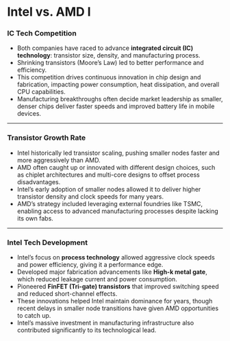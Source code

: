 # Intel vs. AMD I

### IC Tech Competition

* Both companies have raced to advance **integrated circuit (IC) technology**: transistor size, density, and manufacturing process.
* Shrinking transistors (Moore’s Law) led to better performance and efficiency.
* This competition drives continuous innovation in chip design and fabrication, impacting power consumption, heat dissipation, and overall CPU capabilities.
* Manufacturing breakthroughs often decide market leadership as smaller, denser chips deliver faster speeds and improved battery life in mobile devices.

---

### Transistor Growth Rate

* Intel historically led transistor scaling, pushing smaller nodes faster and more aggressively than AMD.
* AMD often caught up or innovated with different design choices, such as chiplet architectures and multi-core designs to offset process disadvantages.
* Intel’s early adoption of smaller nodes allowed it to deliver higher transistor density and clock speeds for many years.
* AMD’s strategy included leveraging external foundries like TSMC, enabling access to advanced manufacturing processes despite lacking its own fabs.

---

### Intel Tech Development

* Intel’s focus on **process technology** allowed aggressive clock speeds and power efficiency, giving it a performance edge.
* Developed major fabrication advancements like **High-k metal gate**, which reduced leakage current and power consumption.
* Pioneered **FinFET (Tri-gate) transistors** that improved switching speed and reduced short-channel effects.
* These innovations helped Intel maintain dominance for years, though recent delays in smaller node transitions have given AMD opportunities to catch up.
* Intel’s massive investment in manufacturing infrastructure also contributed significantly to its technological lead.
